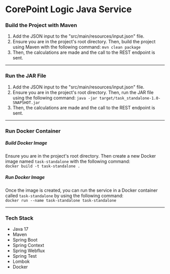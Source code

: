 # CorePoint Logic Java Service

### Build the Project with Maven

1. Add the JSON input to the "src/main/resources/input.json" file.
2. Ensure you are in the project's root directory. Then, build the project using Maven with the following command: `mvn clean package`
3. Then, the calculations are made and the call to the REST endpoint is sent.

---

### Run the JAR File

1. Add the JSON input to the "src/main/resources/input.json" file.
2. Ensure you are in the project's root directory. Then, run the JAR file using the following command: `java -jar target/task_standalone-1.0-SNAPSHOT.jar`
3. Then, the calculations are made and the call to the REST endpoint is sent.

---

### Run Docker Container

##### Build Docker Image

Ensure you are in the project's root directory. Then create a new Docker image named `task-standalone` with the following command:<br>
`docker build -t task-standalone .`

##### Run Docker Image

Once the image is created, you can run the service in a Docker container called `task-standalone` by using the following command:<br>
`docker run --name task-standalone task-standalone`

---

### Tech Stack

* Java 17
* Maven
* Spring Boot
* Spring Context
* Spring Webflux
* Spring Test
* Lombok
* Docker